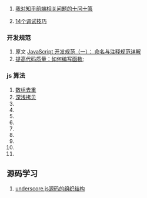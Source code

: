 1. [我对知乎前端相关问题的十问十答](http://www.zhangxinxu.com/wordpress/2017/06/ten-question-about-frontend-zhihu/)



1. [14个调试技巧](https://juejin.im/entry/5a0001b86fb9a0451a75c591?utm_medium=fe&utm_source=weixinqun)

### 开发规范
1. 原文 [JavaScript 开发规范（一）： 命名与注释规范详解](https://juejin.im/entry/599d433cf265da24797b5c66)
1. [提高代码质量：如何编写函数](https://juejin.im/entry/56cd255b1532bc00536894c1);



### js 算法
1. [数组去重](https://zhuanlan.zhihu.com/p/25545584)
1. [深浅拷贝](https://zhuanlan.zhihu.com/p/26282765)
1. []()
1. []()
1. []()
1. []()
1. []()
1. []()
1. []()
1. []()
1. []()


## 源码学习
1. [underscore.js源码的组织结构](http://www.jianshu.com/p/e602ce36b6f7)

